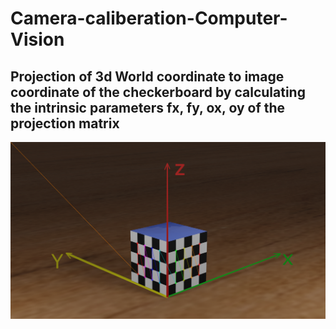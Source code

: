 # Camera-caliberation-Computer-Vision

## Projection of 3d World coordinate to image coordinate of the checkerboard by calculating the intrinsic parameters fx, fy, ox, oy of the projection matrix
![Checkerboard with corners detected](img.png)
